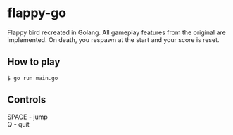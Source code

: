 # flappy-go

Flappy bird recreated in Golang. All gameplay features from the original are implemented. On death, you respawn at the start and your score is reset.

## How to play
```
$ go run main.go
```
## Controls

SPACE - jump\
Q - quit


